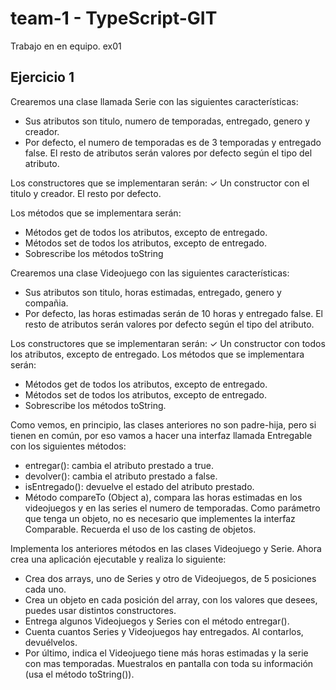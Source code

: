 # team-1 - TypeScript-GIT
Trabajo en en equipo. ex01

## Ejercicio 1
Crearemos una clase llamada Serie con las siguientes características:
* Sus atributos son titulo, numero de temporadas, entregado, genero y creador.
* Por defecto, el numero de temporadas es de 3 temporadas y entregado false. El resto de atributos serán
valores por defecto según el tipo del atributo.

Los constructores que se implementaran serán:
    ✓ Un constructor con el titulo y creador. El resto por defecto.

Los métodos que se implementara serán:
* Métodos get de todos los atributos, excepto de entregado.
* Métodos set de todos los atributos, excepto de entregado.
* Sobrescribe los métodos toString

Crearemos una clase Videojuego con las siguientes características:
* Sus atributos son titulo, horas estimadas, entregado, genero y compañia.
* Por defecto, las horas estimadas serán de 10 horas y entregado false. El resto de atributos
serán valores por defecto según el tipo del atributo.

Los constructores que se implementaran serán:
    ✓ Un constructor con todos los atributos, excepto de entregado.
Los métodos que se implementara serán:
* Métodos get de todos los atributos, excepto de entregado.
* Métodos set de todos los atributos, excepto de entregado.
* Sobrescribe los métodos toString.

Como vemos, en principio, las clases anteriores no son padre-hija, pero
si tienen en común, por eso vamos a hacer una interfaz llamada
Entregable con los siguientes métodos:
* entregar(): cambia el atributo prestado a true.
* devolver(): cambia el atributo prestado a false.
* isEntregado(): devuelve el estado del atributo prestado.
* Método compareTo (Object a), compara las horas estimadas en los
videojuegos y en las series el numero de temporadas. Como
parámetro que tenga un objeto, no es necesario que implementes la
interfaz Comparable. Recuerda el uso de los casting de objetos.

Implementa los anteriores métodos en las clases Videojuego y Serie. Ahora crea
una aplicación ejecutable y realiza lo siguiente:
* Crea dos arrays, uno de Series y otro de Videojuegos, de 5 posiciones cada
uno.
* Crea un objeto en cada posición del array, con los valores que desees, puedes
usar distintos constructores.
* Entrega algunos Videojuegos y Series con el método entregar().
* Cuenta cuantos Series y Videojuegos hay entregados. Al contarlos,
devuélvelos.
* Por último, indica el Videojuego tiene más horas estimadas y la serie con mas
temporadas. Muestralos en pantalla con toda su información (usa el método
toString()).